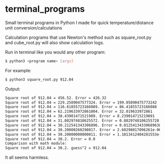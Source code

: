 # terminal_programs
Small terminal programs in Python I made for quick temperature/distance unit conversion/calculations 

Calculation programs that use Newton's method such as square_root.py and cube_root.py will also show calculation logs.

Run in terminal like you would any other program:
```bash
$ python3 <program name> [args]
```
For example:

```bash
$ python3 square_root.py 912.04
```
Output:

```bash
Square root of 912.04 = 456.52. Error = 426.32
Square root of 912.04 = 229.2589047577324. Error = 199.05890475773242
Square root of 912.04 = 116.61855723166089. Error = 86.41855723166088
Square root of 912.04 = 62.219633972861004. Error = 32.019633972861
Square root of 912.04 = 38.43901471521989. Error = 8.239014715219891
Square root of 912.04 = 31.082974810625572. Error = 0.8829748106255728
Square root of 912.04 = 30.212541343306896. Error = 0.01254134330689638
Square root of 912.04 = 30.20000260298017. Error = 2.60298017096261e-06
Square root of 912.04 = 30.20000000000011. Error = 1.1013412404281553e-13
Square root of 912.04 = 30.2. Error = 0.0
Comparison with math module:
Square root of 912.04 = 30.2. guess^2 = 912.04
```

It all seems harmless.
